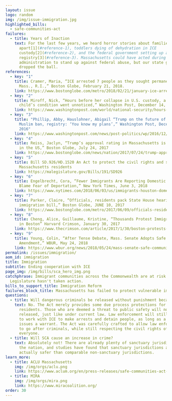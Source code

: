 ```yaml
---
layout: issue
logo: random
img: /img/issue-immigration.jpg
highlighted_bills:
  - safe-communities-act
failures:
  - title: Years of Inaction
    text: For the last few years, we heard horror stories about families ripped
      apart[1](#reference-1), toddlers dying of dehydration in ICE
      custody[2](#reference-2), and the federal government setting up a Muslim
      registry[3](#reference-3). Massachusetts could have acted during the Trump
      administration to stand up against federal abuse, but our state government
      dropped the ball.
references:
  - key: "1"
    title: Cramer, Maria, “ICE arrested 7 people as they sought permanent status in
      Mass., R.I.,” Boston Globe, February 21, 2018.
    link: https://www.bostonglobe.com/metro/2018/02/21/january-ice-arrested-people-they-sought-permanent-status-mass-and-rhode-island/EE4jLM6HkytwrHDUjYpdqL/story.html?event=event12
  - key: "2"
    title: Miroff, Nick, “Hours before her collapse in U.S. custody, a dying migrant
      child’s condition went unnoticed,” Washington Post, December 14, 2018
    link: https://www.washingtonpost.com/world/national-security/hours-before-her-collapse-in-us-custody-a-dying-migrant-childs-condition-went-unnoticed/2018/12/14/1c454d18-ffb8-11e8-862a-b6a6f3ce8199_story.html?utm_term=.ea0322a5b189
  - key: "3"
    title: "Phillip, Abby, Hauslohner, Abigail “Trump on the future of proposed
      Muslim ban, registry: ‘You know my plans’,” Washington Post, December 22,
      2016"
    link: https://www.washingtonpost.com/news/post-politics/wp/2016/12/21/trump-on-the-future-of-proposed-muslim-ban-registry-you-know-my-plans/?utm_term=.0005486f8361
  - key: "4"
    title: Reiss, Jaclyn, “Trump’s approval rating in Massachusetts is second-lowest
      in the US,” Boston Globe, July 24, 2017
    link: https://www.bostonglobe.com/news/nation/2017/07/24/trump-approval-rating-massachusetts-second-lowest/5qbFYlIph5D9Ys0kjdadrN/story.html
  - key: "5"
    title: Bill SD.926/HD.1520 An Act to protect the civil rights and safety of all
      Massachusetts residents
    link: https://malegislature.gov/Bills/191/SD926
  - key: "6"
    title: Engelbrecht, Cora, “Fewer Immigrants Are Reporting Domestic Abuse. Police
      Blame Fear of Deportation,” New York Times, June 3, 2018
    link: https://www.nytimes.com/2018/06/03/us/immigrants-houston-domestic-violence.html
  - key: "7"
    title: Parker, Claire, “Officials, residents pack State House hearing to debate
      immigration bill,” Boston Globe, JUNE 10, 2017
    link: https://www.bostonglobe.com/metro/2017/06/09/officials-residents-pack-state-house-hearing-debate-immigration-bill/gITZCJDHf5Dnh0TeQwbuLO/story.html
  - key: "8"
    title: Cheng, Alice, Guillaume, Kristine, “Thousands Protest Immigration Order
      in Boston” Harvard Crimson, January 30, 2017
    link: https://www.thecrimson.com/article/2017/1/30/boston-protests-immigration-order/
  - key: "9"
    title: Young, Colin, “After Tense Debate, Mass. Senate Adopts Safe Communities
      Amendment,” WBUR, May 24, 2018
    link: https://www.wbur.org/news/2018/05/24/mass-senate-safe-communities-amendment
permalink: /issues/immigration/
aom_id: immigration
title: Immigration
subtitle: Ending cooperation with ICE
page_img: /img/bills/sca_hero_img.png
catchphrase: Immigrant communities across the Commonwealth are at risk - and the
  Legislature hasn't taken action.
bills_to_support_title: Immigration Reform
failures_block_title: Massachusetts has failed to protect vulnerable immigrants.
questions:
  - title: Will dangerous criminals be released without punishment because of SCA?
    text: No. The Act merely provides some due process protections for all
      residents. Those who are deemed a threat to public safety will not be
      released, just like under current law. Law enforcement will still be able
      to work with ICE to make arrests and detain people, as long as a judge
      issues a warrant. The Act was carefully crafted to allow law enforcement
      to go after criminals, while still respecting the civil rights of
      everyone.
  - title: Will SCA cause an increase in crime?
    text: Absolutely not! There are already plenty of sanctuary jurisdictions across
      the nation, and studies have found that sanctuary jurisdictions are
      actually safer than comparable non-sanctuary jurisdictions.
learn_more:
  - title: ACLU Massachusetts
    img: /img/orgs/aclu.png
    link: https://www.aclum.org/en/press-releases/safe-communities-act-addresses-one-nations-most-pressing-issues
  - title: MIRA
    img: /img/orgs/mira.png
    link: https://www.miracoalition.org/
order: 30
---
```


